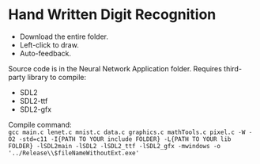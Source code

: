 # Hand Written Digit Recognition

- Download the entire folder.
- Left-click to draw.
- Auto-feedback.

Source code is in the Neural Network Application folder. Requires third-party library to compile:

- SDL2
- SDL2-ttf
- SDL2-gfx

Compile command:  
`gcc main.c lenet.c mnist.c data.c graphics.c mathTools.c pixel.c -W -O2 -std=c11 -I{PATH TO YOUR include FOLDER} -L{PATH TO YOUR lib FOLDER} -lSDL2main -lSDL2 -lSDL2_ttf -lSDL2_gfx -mwindows -o '../Release\\$fileNameWithoutExt.exe'`
